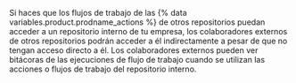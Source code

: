 Si haces que los flujos de trabajo de las {% data variables.product.prodname_actions %} de otros repositorios puedan acceder a un repositorio interno de tu empresa, los colaboradores externos de otros repositorios podrán acceder a él indirectamente a pesar de que no tengan acceso directo a él. Los colaboradores externos pueden ver bitácoras de las ejecuciones de flujo de trabajo cuando se utilizan las acciones o flujos de trabajo del repositorio interno.
